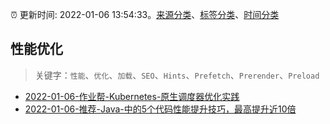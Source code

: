 :alarm_clock: 更新时间: 2022-01-06 13:54:33。[来源分类](../README.md)、[标签分类](../TAGS.md)、[时间分类](../TIMELINE.md)

## 性能优化


> 关键字：`性能`、`优化`、`加载`、`SEO`、`Hints`、`Prefetch`、`Prerender`、`Preload`



- [2022-01-06-作业帮-Kubernetes-原生调度器优化实践](https://toutiao.io/k/qxiiof3) 
- [2022-01-06-推荐-Java-中的5个代码性能提升技巧，最高提升近10倍](https://toutiao.io/k/eyom45a) 